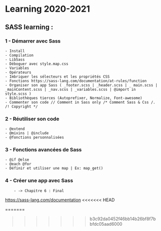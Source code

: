 # Learning 2020-2021

## SASS learning :

### 1 - Démarrer avec Sass
    - Install
    - Compilation
    - LibSass
    - Déboguer avec style.map.css
    - Variables
    - Opérateurs
    - Imbriquer les sélecteurs et les propriétés CSS
    - Fonctions https://sass-lang.com/documentation/at-rules/function
    - Organiser son app Sass ( _footer.scss | _header.scss | _ main.scss | _mainContent.scss | _nav.scss | _variables.scss | @import in style.scss )
    - Bibliothèques tierces (Autoprefixer, Normalize, Font-awesome)
    - Commenter son code // Comment in Sass only /* Comment Sass & Css /. /! Copyright */

### 2 - Réutiliser son code
    - @extend
    - @mixins | @include
    - @fonctions personnalisées


### 3 - Fonctions avancées de Sass
    - @if @else
    - @each @for
    - Définir et utiliser une map | Ex: map_get()

### 4 - Créer une app avec Sass
        - -> Chapitre 6 : Final


https://sass-lang.com/documentation
<<<<<<< HEAD
 
=======
>>>>>>> b3c92da0452f46bb14b26bf8f7bbfdc05aad6000
